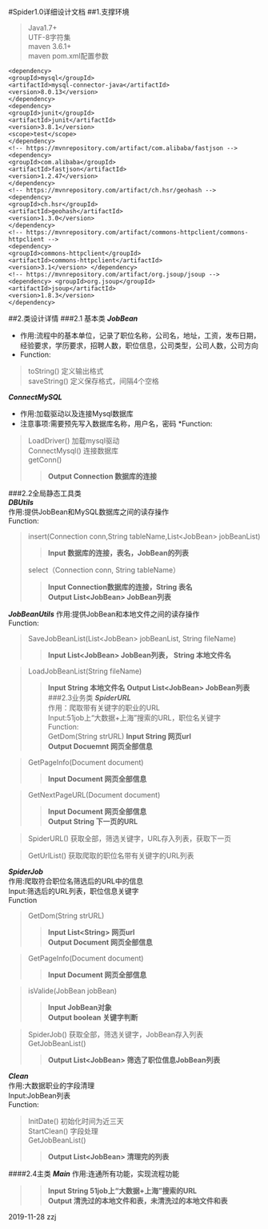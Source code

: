 #Spider1.0详细设计文档
##1.支撑环境
>Java1.7+  
>UTF-8字符集  
>maven 3.6.1+  
>maven pom.xml配置参数  
>
 	<dependency>
    <groupId>mysql</groupId>
    <artifactId>mysql-connector-java</artifactId>
    <version>8.0.13</version>
	</dependency>
    <dependency>
    <groupId>junit</groupId>
    <artifactId>junit</artifactId>
    <version>3.8.1</version>
    <scope>test</scope>
    </dependency>
    <!-- https://mvnrepository.com/artifact/com.alibaba/fastjson --> 
    <dependency> 
    <groupId>com.alibaba</groupId>
    <artifactId>fastjson</artifactId>
    <version>1.2.47</version> 
    </dependency> 
    <!-- https://mvnrepository.com/artifact/ch.hsr/geohash --> 
    <dependency> 
    <groupId>ch.hsr</groupId> 
    <artifactId>geohash</artifactId> 
    <version>1.3.0</version> 
    </dependency> 
    <!-- https://mvnrepository.com/artifact/commons-httpclient/commons-httpclient --> 
    <dependency> 
    <groupId>commons-httpclient</groupId> 
    <artifactId>commons-httpclient</artifactId> 
    <version>3.1</version> </dependency> 
    <!-- https://mvnrepository.com/artifact/org.jsoup/jsoup --> 
    <dependency> <groupId>org.jsoup</groupId> 
    <artifactId>jsoup</artifactId> 
    <version>1.8.3</version> 
    </dependency>


##2.类设计详情
###2.1 基本类
***JobBean***  
* 作用:流程中的基本单位，记录了职位名称，公司名，地址，工资，发布日期，经验要求，学历要求，招聘人数，职位信息，公司类型，公司人数，公司方向  
* Function:  
>toString()  定义输出格式  
>saveString() 定义保存格式，间隔4个空格  

***ConnectMySQL***  
* 作用:加载驱动以及连接Mysql数据库   
* 注意事项:需要预先写入数据库名称，用户名，密码
*Function:  
>LoadDriver()  加载mysql驱动  
>ConnectMysql() 连接数据库  
>getConn()   
>>**Output Connection 数据库的连接**

###2.2全局静态工具类   
***DBUtils***   
作用:提供JobBean和MySQL数据库之间的读存操作  
Function:  
>insert(Connection conn,String tableName,List<JobBean\> jobBeanList)  
>>**Input 数据库的连接，表名，JobBean的列表**  
>
>select（Connection conn, String tableName）  
>>**Input Connection数据库的连接，String 表名**  
>>**Output List<JobBean\> JobBean列表**

***JobBeanUtils***
作用:提供JobBean和本地文件之间的读存操作  
Function:  
>SaveJobBeanList(List<JobBean\> jobBeanList, String fileName)
>>**Input List<JobBean\> JobBean列表， String 本地文件名**  

>LoadJobBeanList(String fileName)  
>>**Input String 本地文件名**
>>**Output List<JobBean\> JobBean列表**  
###2.3业务类
***SpiderURL***  
作用：爬取带有关键字的职业的URL  
Input:51job上“大数据+上海”搜索的URL，职位名关键字  
Function:  
>GetDom(String strURL) 
>>**Input String 网页url**  
>>**Output Docuemnt 网页全部信息**

>GetPageInfo(Document document)
>>**Input Document 网页全部信息**  

>GetNextPageURL(Document document)
>>**Input Document 网页全部信息**  
>>**Output String 下一页的URL**

>SpiderURL()  获取全部，筛选关键字，URL存入列表，获取下一页  

>GetUrlList() 获取爬取的职位名带有关键字的URL列表

***SpiderJob***  
作用:爬取符合职位名筛选后的URL中的信息  
Input:筛选后的URL列表，职位信息关键字  
Function  
>GetDom(String strURL) 
>>**Input List<String\> 网页url**  
>>**Output Document 网页全部信息**

>GetPageInfo(Document document)
>>**Input Document 网页全部信息**

>isValide(JobBean jobBean)
>>**Input JobBean对象**  
>>**Output boolean 关键字判断**

>SpiderJob() 获取全部，筛选关键字，JobBean存入列表  
>GetJobBeanList()
>>**Output List<JobBean\> 筛选了职位信息JobBean列表**

***Clean***  
作用:大数据职业的字段清理  
Input:JobBean列表  
Function:  
>InitDate() 初始化时间为近三天   
>StartClean() 字段处理  
>GetJobBeanList()  
>>**Output List<JobBean\> 清理完的列表**

####2.4主类
***Main***
作用:连通所有功能，实现流程功能
>>**Input String 51job上“大数据+上海”搜索的URL**  
>>**Output 清洗过的本地文件和表，未清洗过的本地文件和表**

2019-11-28 zzj